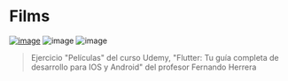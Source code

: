 # Films

[![image](https://img.shields.io/badge/Udemy-EC5252?style=for-the-badge&logo=Udemy&logoColor=white)](https://www.udemy.com/course/flutter-ios-android-fernando-herrera)
![image](https://img.shields.io/badge/Dart-0175C2?style=for-the-badge&logo=dart&logoColor=white)
![image](https://img.shields.io/badge/Flutter-02569B?style=for-the-badge&logo=flutter&logoColor=white)

> Ejercicio "Películas" del curso Udemy, "Flutter: Tu guía completa de desarrollo para IOS y Android" del profesor
> Fernando Herrera

